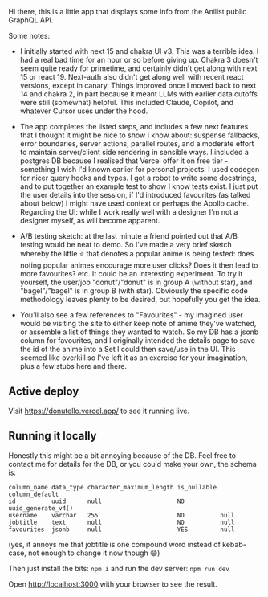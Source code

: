 Hi there, this is a little app that displays some info from the Anilist public GraphQL API.

Some notes:
- I initially started with next 15 and chakra UI v3. This was a terrible idea. I had a real bad time for an hour or so before giving up. Chakra 3 doesn't seem quite ready for primetime, and certainly didn't get along with next 15 or react 19. Next-auth also didn't get along well with recent react versions, except in canary. Things improved once I moved back to next 14 and chakra 2, in part because it meant LLMs with earlier data cutoffs were still (somewhat) helpful. This included Claude, Copilot, and whatever Cursor uses under the hood. 

- The app completes the listed steps, and includes a few next features that I thought it might be nice to show I know about: suspense fallbacks, error boundaries, server actions, parallel routes, and a moderate effort to maintain server/client side rendering in sensible ways. I included a postgres DB because I realised that Vercel offer it on free tier - something I wish I'd known earlier for personal projects. I used codegen for nicer query hooks and types. I got a robot to write some docstrings, and to put together an example test to show I know tests exist. I just put the user details into the session, if I'd introduced favourites (as talked about below) I might have used context or perhaps the Apollo cache. Regarding the UI: while I work really well with a designer I'm not a designer myself, as will become apparent.

- A/B testing sketch: at the last minute a friend pointed out that A/B testing would be neat to demo. So I've made a very brief sketch whereby the little ⭐️ that denotes a popular anime is being tested: does noting popular animes encourage more user clicks? Does it then lead to more favourites? etc. It could be an interesting experiment. To try it yourself, the user/job "donut"/"donut" is in group A (without star), and "bagel"/"bagel" is in group B (with star). Obviously the specific code methodology leaves plenty to be desired, but hopefully you get the idea.

- You'll also see a few references to "Favourites" - my imagined user would be visiting the site to either keep note of anime they've watched, or assemble a list of things they wanted to watch. So my DB has a jsonb column for favourites, and I originally intended the details page to save the id of the anime into a Set I could then save/use in the UI. This seemed like overkill so I've left it as an exercise for your imagination, plus a few stubs here and there.

## Active deploy

Visit https://donutello.vercel.app/ to see it running live.

## Running it locally

Honestly this might be a bit annoying because of the DB. Feel free to contact me for details for the DB, or you could make your own, the schema is:
```
column_name data_type character_maximum_length is_nullable column_default
id          uuid      null                     NO          uuid_generate_v4()
username    varchar   255                      NO          null
jobtitle    text      null                     NO          null
favourites  jsonb     null                     YES         null
```
(yes, it annoys me that jobtitle is one compound word instead of kebab-case, not enough to change it now though 😅)

Then just install the bits: `npm i` and run the dev server: `npm run dev`

Open [http://localhost:3000](http://localhost:3000) with your browser to see the result.

